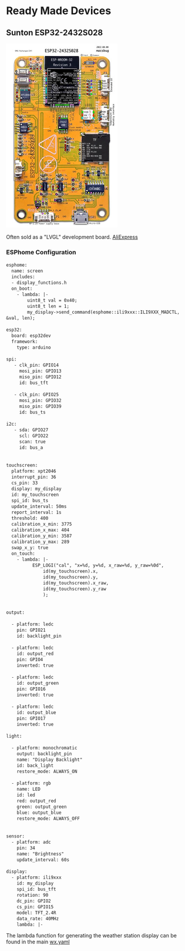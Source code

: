 # Ready Made Devices

## Sunton ESP32-2432S028

![ESP32-2432S028](image/esp32-2432s028.jpeg)

Often sold as a "LVGL" development board.  [AliExpress](https://www.aliexpress.com/item/1005004502250619.html)

### ESPhome Configuration

```
esphome:
  name: screen
  includes:
  - display_functions.h
  on_boot:
    - lambda: |-
        uint8_t val = 0x40;
        uint8_t len = 1;
        my_display->send_command(esphome::ili9xxx::ILI9XXX_MADCTL, &val, len);

esp32:
  board: esp32dev
  framework:
    type: arduino

spi:
   - clk_pin: GPIO14
     mosi_pin: GPIO13
     miso_pin: GPIO12
     id: bus_tft

   - clk_pin: GPIO25
     mosi_pin: GPIO32
     miso_pin: GPIO39
     id: bus_ts

i2c:
   - sda: GPIO27
     scl: GPIO22
     scan: true
     id: bus_a


touchscreen:
  platform: xpt2046
  interrupt_pin: 36
  cs_pin: 33
  display: my_display
  id: my_touchscreen
  spi_id: bus_ts
  update_interval: 50ms
  report_interval: 1s
  threshold: 400
  calibration_x_min: 3775
  calibration_x_max: 404
  calibration_y_min: 3587
  calibration_y_max: 289
  swap_x_y: true
  on_touch:
    - lambda: |-
          ESP_LOGI("cal", "x=%d, y=%d, x_raw=%d, y_raw=%0d",
              id(my_touchscreen).x,
              id(my_touchscreen).y,
              id(my_touchscreen).x_raw,
              id(my_touchscreen).y_raw
              );


output:

  - platform: ledc
    pin: GPIO21
    id: backlight_pin

  - platform: ledc
    id: output_red
    pin: GPIO4
    inverted: true

  - platform: ledc
    id: output_green
    pin: GPIO16
    inverted: true

  - platform: ledc
    id: output_blue
    pin: GPIO17
    inverted: true

light:

  - platform: monochromatic
    output: backlight_pin
    name: "Display Backlight"
    id: back_light
    restore_mode: ALWAYS_ON

  - platform: rgb
    name: LED
    id: led
    red: output_red
    green: output_green
    blue: output_blue
    restore_mode: ALWAYS_OFF


sensor:
  - platform: adc
    pin: 34
    name: "Brightness"
    update_interval: 60s

display:
  - platform: ili9xxx
    id: my_display
    spi_id: bus_tft
    rotation: 90
    dc_pin: GPIO2
    cs_pin: GPIO15
    model: TFT_2.4R
    data_rate: 40MHz
    lambda: |-

```

The lambda function for generating the weather station display can be found in the main [wx.yaml](/wx.yaml)

